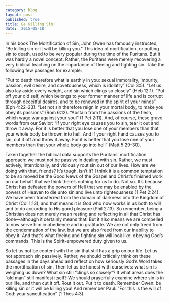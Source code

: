 ```yaml
---
category: blog
layout: post
published: true
title: Be Killing Sin!
date: '2015-05-18'
---
```

In his book The Mortification of Sin, John Owen has famously instructed, “Be killing sin or it will be killing you.”  This idea of mortification, or putting sin to death, used to be very popular during the time of the Puritans.  But it was hardly a novel concept.  Rather, the Puritans were merely recovering a very biblical teaching on the importance of fleeing and fighting sin.  Take the following few passages for example:

“Put to death therefore what is earthly in you: sexual immorality, impurity, passion, evil desire, and covetousness, which is idolatry” (Col 3:5). “Let us also lay aside every weight, and sin which clings so closely” (Heb 12:1).  “Put off your old self, which belongs to your former manner of life and is corrupt through deceitful desires, and to be renewed in the spirit of your minds” (Eph 4:22–23).  “Let not sin therefore reign in your mortal body, to make you obey its passions” (Rom 6:12).  “Abstain from the passions of the flesh, which wage war against your soul” (1 Pet 2:11).  And, of course, these grave words from our Savior: “If your right eye causes you to sin, tear it out and throw it away. For it is better that you lose one of your members than that your whole body be thrown into hell. And if your right hand causes you to sin, cut it off and throw it away. For it is better that you lose one of your members than that your whole body go into hell” (Matt 5:29–30).

Taken together the biblical data supports the Puritans’ mortification approach: we must not be passive in dealing with sin.  Rather, we must actively, intentionally, and viciously rout sin out of our lives.  How are we doing with that, friends?  It’s tough, isn’t it?  I think it is a common temptation to be so moved be the Good News of the Gospel and Christ’s finished work on our behalf that we think there’s nothing for us to do.  Not so.  It’s because Christ has defeated the powers of Hell that we may be enabled by the powers of Heaven to die unto sin and live unto righteousness (1 Pet 2:24).  We have been transferred from the domain of darkness into the Kingdom of Christ (Col 1:13), and that means it is God who now works in us both to will and to do according to His good pleasure (Phil 2:13).  So remember, being a Christian does not merely mean resting and reflecting in all that Christ has done—although it certainly means that!  But it also means we are compelled to now serve him in obedience and in gratitude.  We are not only freed from the condemnation of the law, but we are also freed from our inability to obey it.  And that's what fleeing and fighting sin will look like: obeying God’s commands.  This is the Spirit-empowered duty given to us.  

So let us not be content with the sin that still has a grip on our life.  Let us not approach sin passively.  Rather, we should critically think on these passages in the days ahead and reflect on how seriously God’s Word takes the mortification of sin.  Then let us be honest with ourselves: what sin is weighing us down?  What sin still “clings so closely”?  It what areas does the “old man” still manifest itself?  We should prayerfully examine where sin is in our life, and then cut it off.  Rout it out.  Put it to death.  Remember Owen: be killing sin or it will be killing you! And remember Paul:  “For this is the will of God: your sanctification” (1 Thes 4:3).
